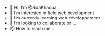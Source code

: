 - 👋 Hi, I’m @RidaKhaoua
- 👀 I’m interested in field web development
- 🌱 I’m currently learning web développement
- 💞️ I’m looking to collaborate on ...
- 📫 How to reach me ...

<!---
RidaKhaoua/RidaKhaoua is a ✨ special ✨ repository because its `README.md` (this file) appears on your GitHub profile.
You can click the Preview link to take a look at your changes.
--->
